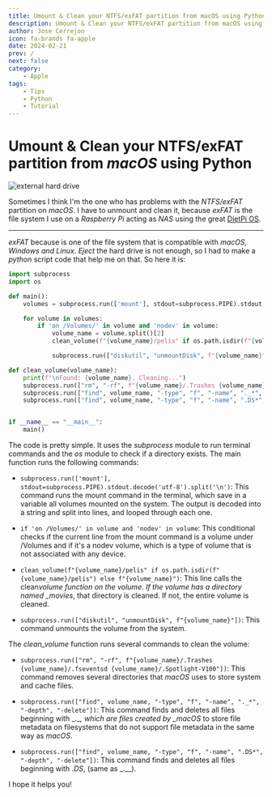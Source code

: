 ```yaml
---
title: Umount & Clean your NTFS/exFAT partition from macOS using Python
description: Umount & Clean your NTFS/exFAT partition from macOS using Python
author: Jose Cerrejon
icon: fa-brands fa-apple
date: 2024-02-21
prev: /
next: false
category:
    - Apple
tags:
    - Tips
    - Python
    - Tutorial
---
```


# Umount & Clean your NTFS/exFAT partition from _macOS_ using Python

![external hard drive](https://misapuntesde.com/images/2024/02/hard-drive-with-macbook-pro.jpg "My external hard drive with tons of 💩.")

Sometimes I think I'm the one who has problems with the _NTFS/exFAT_ partition on _macOS_. I have to unmount and clean it, because _exFAT_ is the file system I use on a _Raspberry Pi_ acting as _NAS_ using the great [DietPi OS](https://dietpi.com).

---

_exFAT_ because is one of the file system that is compatible with _macOS, Windows and Linux_. _Eject_ the hard drive is not enough, so I had to make a _python_ script code that help me on that. So here it is:

```python
import subprocess
import os

def main():
    volumes = subprocess.run(['mount'], stdout=subprocess.PIPE).stdout.decode('utf-8').split('\n')

    for volume in volumes:
        if 'on /Volumes/' in volume and 'nodev' in volume:
            volume_name = volume.split()[2]
            clean_volume(f"{volume_name}/pelis" if os.path.isdir(f"{volume_name}/movies") else f"{volume_name}")

            subprocess.run(["diskutil", "unmountDisk", f"{volume_name}"])

def clean_volume(volume_name):
    print(f"\nFound: {volume_name}. Cleaning...")
    subprocess.run(["rm", "-rf", f"{volume_name}/.Trashes {volume_name}/.fseventsd {volume_name}/.Spotlight-V100"])
    subprocess.run(["find", volume_name, "-type", "f", "-name", "._*", "-depth", "-delete"])
    subprocess.run(["find", volume_name, "-type", "f", "-name", ".DS*", "-depth", "-delete"])


if __name__ == "__main__":
    main()
```

The code is pretty simple. It uses the _subprocess_ module to run terminal commands and the _os_ module to check if a directory exists. The main function runs the following commands:

-   `subprocess.run(['mount'], stdout=subprocess.PIPE).stdout.decode('utf-8').split('\n')`: This command runs the mount command in the terminal, which save in a variable all volumes mounted on the system. The output is decoded into a string and split into lines, and looped through each one.

-   `if 'on /Volumes/' in volume and 'nodev' in volume`: This conditional checks if the current line from the mount command is a volume under /Volumes and if it's a nodev volume, which is a type of volume that is not associated with any device.

-   `clean_volume(f"{volume_name}/pelis" if os.path.isdir(f"{volume_name}/pelis") else f"{volume_name}")`: This line calls the clean*volume function on the volume. If the volume has a directory named \_movies*, that directory is cleaned. If not, the entire volume is cleaned.

-   `subprocess.run(["diskutil", "unmountDisk", f"{volume_name}"])`: This command unmounts the volume from the system.

The _clean_volume_ function runs several commands to clean the volume:

-   `subprocess.run(["rm", "-rf", f"{volume_name}/.Trashes {volume_name}/.fseventsd {volume_name}/.Spotlight-V100"])`: This command removes several directories that _macOS_ uses to store system and cache files.

-   `subprocess.run(["find", volume_name, "-type", "f", "-name", "._*", "-depth", "-delete"])`: This command finds and deletes all files beginning with \_.\__, which are files created by \_macOS_ to store file metadata on filesystems that do not support file metadata in the same way as _macOS_.

-   `subprocess.run(["find", volume_name, "-type", "f", "-name", ".DS*", "-depth", "-delete"])`: This command finds and deletes all files beginning with _.DS_, (same as \_.\_\_).

I hope it helps you!
